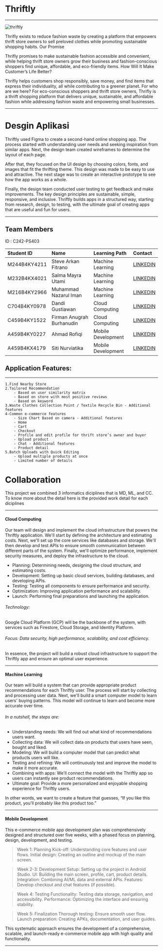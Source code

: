# Thriftly 
***
![thriftly](https://github.com/user-attachments/assets/21e31b46-87d4-497f-9cf3-e661525cf0ce)


Thrifly exists to reduce fashion waste by creating a platform that empowers thrift store owners to sell preloved clothes while promoting sustainable shopping habits. Our Promise

Thrifly promises to make sustainable fashion accessible and convenient, while helping thrift store owners grow their business and fashion-conscious shoppers find unique, affordable, and eco-friendly items. How Will It Make Customer’s Life Better?

Thrifly helps customers shop responsibly, save money, and find items that express their individuality, all while contributing to a greener planet. For who are we here? For eco-conscious shoppers and thrift store owners, Thrifly is a thrift shopping platform that delivers unique, sustainable, and affordable fashion while addressing fashion waste and empowering small businesses.
***
# Desgin Aplikasi
Thriftly used Figma to create a second-hand online shopping app. The process started with understanding user needs and seeking inspiration from similar apps. Next, the design team created wireframes to determine the layout of each page.

After that, they focused on the UI design by choosing colors, fonts, and images that fit the thrifting theme. This design was made to be easy to use and attractive.  The next stage was to create an interactive prototype to see how the app works as a whole.

Finally, the design team conducted user testing to get feedback and make improvements. The key design principles are sustainable, simple, responsive, and inclusive. Thriftly builds apps in a structured way, starting from research, design, to testing, with the ultimate goal of creating apps that are useful and fun for users.
***
## Team Members
 ID : C242-PS403

| Student ID | Name                | Learning Path   | Contact  |
|:---|:-------------------|:-------------------|:---|
| M244B4KY4211 | Steve Arkan Fitrano | Machine Learning | [LINKEDIN](https://www.linkedin.com/in/steve-fitrano-b85b20278/)|
| M232B4KX4021 | Salma Mayra Utami | Machine Learning | [LINKEDIN](https://www.linkedin.com/in/salmamayrautami/) |
| M216B4KY2966 | Muhammad Nazarul Iman | Machine Learning | [LINKEDIN](https://www.linkedin.com/in/muhammad-nazarul-iman/) |
| C704B4KY0978 | Dandi Gustiawan       | Cloud Computing   | [LINKEDIN](https://www.linkedin.com/in/dandi-gustiawan/) |
| C459B4KY1522 | Firman Anugrah Burhanudin         | Cloud Computing   | [LINKEDIN](https://www.linkedin.com/in/firman-anugrah-888aaa274/) |
| A459B4KY0227 | Ahmad Rofiqi | Mobile Development | [LINKEDIN](https://www.linkedin.com/in/ahmad-rofiqi-8aa90417b/) |
| A459B4KX4179 | Siti Nurviatika   | Mobile Development | [LINKEDIN](https://www.linkedin.com/in/siti-nurviatika-386a502b6/) |


## Application Features:
***
```
1.Find Nearby Store
2.Tailored Recommendation
    - Based on user similarity matrix
    - Based on store with most positive reviews
    - Based on keyword
3.Waste Clothes Collection Point / Textile Recycle Bin - Additional features
4-Common e-commerce features
    - Size Chart Based on camera - Additional features
    - Home 
    - Cart
    - Checkout
    - Profile and edit profile for thrift store’s owner and buyer
    - Upload product
    - Chat - Additional features
    - Product detail
5.Batch Uploads with Quick Editing 
    - Upload multiple products at once
    - Limited number of details
```

# Collaboration 
This project we combined 3 informatics diciplines that is MD, ML, and CC. To know more about the detail here is the provided work detail for each diciplines
***
#### Cloud Computing
Our team will design and implement the cloud infrastructure that powers the Thriftly application. We'll start by defining the architecture and estimating costs. Next, we'll set up the core services like databases and storage. We'll then develop and test APIs to ensure smooth communication between different parts of the system. Finally, we'll optimize performance, implement security measures, and deploy the infrastructure to the cloud.

- Planning: Determining needs, designing the cloud structure, and estimating costs.
- Development: Setting up basic cloud services, building databases, and developing APIs.
-  Testing: Testing all components to ensure performance and security.
- Optimization: Improving application performance and scalability.
-  Launch: Performing final preparations and launching the application.

###### Technology: 
Google Cloud Platform (GCP) will be the backbone of the system, with services such as Firestore, Cloud Storage, and Identity Platform.
###### Focus: Data security, high performance, scalability, and cost efficiency.
In essence, the project will build a robust cloud infrastructure to support the Thriftly app and ensure an optimal user experience.

***
#### Machine Learning

Our team will build a system that can provide appropriate product recommendations for each Thriftly user. The process will start by collecting and processing user data. Next, we'll build a smart computer model to learn users' buying patterns. This model will continue to learn and become more accurate over time.

###### In a nutshell, the steps are:
- Understanding needs: We will find out what kind of recommendations users want.
- Collecting data: We will collect data on products that users have seen, bought and liked.
- Modeling: We will build a computer model that can predict what products users will like.
- Testing and refining: We will continuously test and improve the model to make it more accurate.
- Combining with apps: We'll connect the model with the Thriftly app so users can instantly see product recommendations.
- Ultimate goal: Provide a more personalized and enjoyable shopping experience for Thriftly users.

In other words, we want to create a feature that guesses, “If you like this product, you'll probably like this product too.”

***
#### Mobile Development

This e-commerce mobile app development plan was comprehensively designed and structured over five weeks, with a phased focus on planning, design, development, and testing.

> Week 1: Planning
Kick-off: Understanding core features and user flows.
Initial design: Creating an outline and mockup of the main screen.

> Week 2-3: Development
Setup: Setting up the project in Android Studio.
UI: Building the main screen, profile, cart, product details.
Integration: Combining AI/ML data and external APIs.
Features: Develop checkout and chat features (if possible).

> Week 4: Testing
Functionality: Testing data storage, navigation, and accessibility.
Performance: Optimizing the interface and ensuring stability.

> Week 5: Finalization
Thorough testing: Ensure smooth user flow.
Launch preparation: Creating APKs, documentation, and user guides.

This systematic approach ensures the development of a comprehensive, scalable, and launch-ready e-commerce mobile app with high quality and functionality.
***


